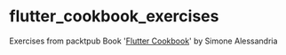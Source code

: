 # flutter_cookbook_exercises
Exercises from packtpub Book '[Flutter Cookbook](https://www.packtpub.com/product/flutter-cookbook)' by Simone Alessandria
